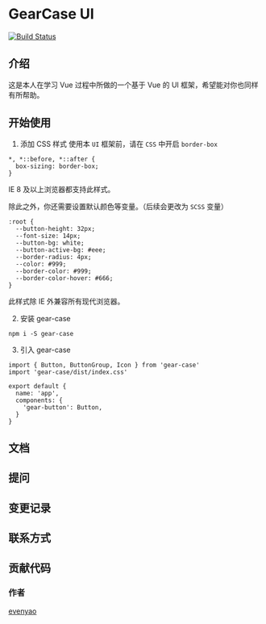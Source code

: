 # GearCase UI
[![Build Status](https://www.travis-ci.org/evenyao/GearCase.svg?branch=master)](https://www.travis-ci.org/evenyao/GearCase)

## 介绍

这是本人在学习 Vue 过程中所做的一个基于 Vue 的 UI 框架，希望能对你也同样有所帮助。

## 开始使用

1. 添加 CSS 样式
  使用本 `UI` 框架前，请在 `CSS` 中开启 `border-box`

  ```
  *, *::before, *::after {
    box-sizing: border-box;
  }
  ```
  IE 8 及以上浏览器都支持此样式。

  除此之外，你还需要设置默认颜色等变量。（后续会更改为 `SCSS` 变量）
  ```
  :root {
    --button-height: 32px;
    --font-size: 14px;
    --button-bg: white;
    --button-active-bg: #eee;
    --border-radius: 4px;
    --color: #999;
    --border-color: #999;
    --border-color-hover: #666;
  }
  ```
  此样式除 IE 外兼容所有现代浏览器。

2. 安装 gear-case
  ```
  npm i -S gear-case
  ```

3. 引入 gear-case
  ```
  import { Button, ButtonGroup, Icon } from 'gear-case'
  import 'gear-case/dist/index.css'

  export default {
    name: 'app',
    components: {
      'gear-button': Button,
    }
  }
  ```

## 文档

## 提问

## 变更记录

## 联系方式

## 贡献代码
### 作者
[evenyao](//evenyao.com)
